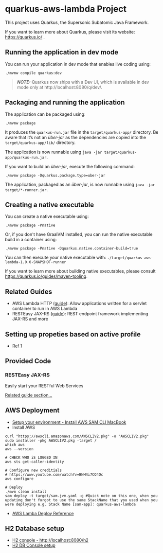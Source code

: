 # quarkus-aws-lambda Project

This project uses Quarkus, the Supersonic Subatomic Java Framework.

If you want to learn more about Quarkus, please visit its website: https://quarkus.io/ .

## Running the application in dev mode

You can run your application in dev mode that enables live coding using:
```shell script
./mvnw compile quarkus:dev
```

> **_NOTE:_**  Quarkus now ships with a Dev UI, which is available in dev mode only at http://localhost:8080/q/dev/.

## Packaging and running the application

The application can be packaged using:
```shell script
./mvnw package
```
It produces the `quarkus-run.jar` file in the `target/quarkus-app/` directory.
Be aware that it’s not an _über-jar_ as the dependencies are copied into the `target/quarkus-app/lib/` directory.

The application is now runnable using `java -jar target/quarkus-app/quarkus-run.jar`.

If you want to build an _über-jar_, execute the following command:
```shell script
./mvnw package -Dquarkus.package.type=uber-jar
```

The application, packaged as an _über-jar_, is now runnable using `java -jar target/*-runner.jar`.

## Creating a native executable

You can create a native executable using: 
```shell script
./mvnw package -Pnative
```

Or, if you don't have GraalVM installed, you can run the native executable build in a container using: 
```shell script
./mvnw package -Pnative -Dquarkus.native.container-build=true
```

You can then execute your native executable with: `./target/quarkus-aws-lambda-1.0.0-SNAPSHOT-runner`

If you want to learn more about building native executables, please consult https://quarkus.io/guides/maven-tooling.

## Related Guides

- AWS Lambda HTTP ([guide](https://quarkus.io/guides/amazon-lambda-http)): Allow applications written for a servlet container to run in AWS Lambda
- RESTEasy JAX-RS ([guide](https://quarkus.io/guides/rest-json)): REST endpoint framework implementing JAX-RS and more

## Setting up propeties based on active profile
- [Ref 1](https://access.redhat.com/documentation/en-us/red_hat_build_of_quarkus/1.3/html/configuring_your_quarkus_applications/proc-using-configuration-profiles_quarkus-configuration-guide) 

## Provided Code

### RESTEasy JAX-RS

Easily start your RESTful Web Services

[Related guide section...](https://quarkus.io/guides/getting-started#the-jax-rs-resources)

## AWS Deployment
- [Setup your environment - Install AWS SAM CLI MacBook](https://docs.aws.amazon.com/serverless-application-model/latest/developerguide/serverless-sam-cli-install-mac.html)
- Install AWS
```shell script
curl "https://awscli.amazonaws.com/AWSCLIV2.pkg" -o "AWSCLIV2.pkg"
sudo installer -pkg AWSCLIV2.pkg -target /
which aws
aws --version

# CHECK WHO iS LOGGED IN
aws sts get-caller-identity

# Configure new creditials
# https://www.youtube.com/watch?v=BNH4i7CQ4Oc
aws configure

# Deploy
./mvn clean install
sam deploy -t target/sam.jvm.yaml -g #Quick note on this one, when you updating don't forgot to use the same StackName that you used when you were deploying e.g. Stack Name [sam-app]: quarkus-aws-lambda
```
- [AWS Lamba Deploy Reference](https://www.youtube.com/watch?v=BOvxdY8cSHw)

## H2 Database setup
- [H2 console - http://localhost:8080/h2](http://localhost:8080/h2)
- [H2 DB Console setup](https://stackoverflow.com/questions/61853691/how-to-set-h2-database-console-url-in-the-quarkus-application)